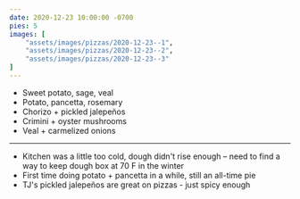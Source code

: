 ```yaml
---
date: 2020-12-23 10:00:00 -0700
pies: 5
images: [
    "assets/images/pizzas/2020-12-23--1",
    "assets/images/pizzas/2020-12-23--2",
    "assets/images/pizzas/2020-12-23--3"
]
---
```

- Sweet potato, sage, veal
- Potato, pancetta, rosemary
- Chorizo + pickled jalepeños
- Crimini + oyster mushrooms
- Veal + carmelized onions

---

- Kitchen was a little too cold, dough didn't rise enough – need to find a way to keep dough box at 70 F in the winter
- First time doing potato + pancetta in a while, still an all-time pie
- TJ's pickled jalepeños are great on pizzas - just spicy enough
